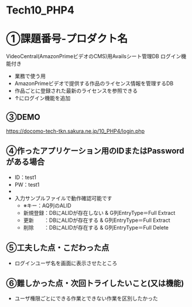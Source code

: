 # Tech10_PHP4

# ①課題番号-プロダクト名

VideoCentral(AmazonPrimeビデオのCMS)用Availsシート管理DB ログイン機能付き
- 業務で使う用
- AmazonPrimeビデオで提供する作品のライセンス情報を管理するDB
- 作品ごとに登録された最新のライセンスを参照できる
- ↑にログイン機能を追加

## ③DEMO

https://docomo-tech-tkn.sakura.ne.jp/10_PHP4/login.php

## ④作ったアプリケーション用のIDまたはPasswordがある場合

- ID：test1
- PW：test1
- 
- 入力サンプルファイルで動作確認可能です
  - ※キー：AQ列のALID
  - 新規登録：DBにALIDが存在しない & G列EntryType＝Full Extract
  - 更新　　：DBにALIDが存在する & G列EntryType＝Full Extract
  - 削除　　：DBにALIDが存在する & G列EntryType＝Full Delete
  
## ⑤工夫した点・こだわった点

- ログインユーザ名を画面に表示させたところ
 
## ⑥難しかった点・次回トライしたいこと(又は機能)

- ユーザ権限ごとにできる作業とできない作業を区別したかった

